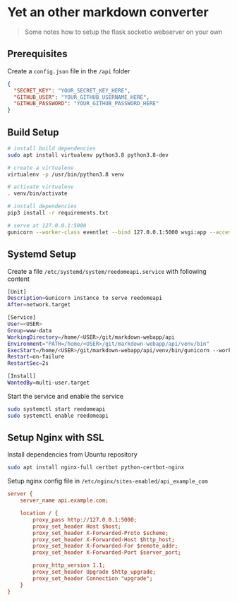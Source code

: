# Yet an other markdown converter

> Some notes how to setup the flask socketio webserver on your own

## Prerequisites

Create a `config.json` file in the `/api` folder

```json
{
  "SECRET_KEY": "YOUR_SECRET_KEY_HERE",
  "GITHUB_USER": "YOUR_GITHUB_USERNAME_HERE",
  "GITHUB_PASSWORD": "YOUR_GITHUB_PASSWORD_HERE"
}
```

## Build Setup

```bash
# install build dependencies
sudo apt install virtualenv python3.8 python3.8-dev

# create a virtualenv
virtualenv -p /usr/bin/python3.8 venv

# activate virtualenv
. venv/bin/activate

# install dependencies
pip3 install -r requirements.txt

# serve at 127.0.0.1:5000
gunicorn --worker-class eventlet --bind 127.0.0.1:5000 wsgi:app --access-logfile - --error-logfile - --log-level debug
```

## Systemd Setup

Create a file `/etc/systemd/system/reedomeapi.service` with following content

```bash
[Unit]
Description=Gunicorn instance to serve reedomeapi
After=network.target

[Service]
User=<USER>
Group=www-data
WorkingDirectory=/home/<USER>/git/markdown-webapp/api
Environment="PATH=/home/<USER>/git/markdown-webapp/api/venv/bin"
ExecStart=/home/<USER>/git/markdown-webapp/api/venv/bin/gunicorn --worker-class eventlet --bind 127.0.0.1:5000 wsgi:app --workers 1 --threads 2 --access-logfile /var/log/reedomeapi/access.log --error-logfile /var/log/reedomeapi/error.log --log-level INFO
Restart=on-failure
RestartSec=2s

[Install]
WantedBy=multi-user.target
```

Start the service and enable the service

```bash
sudo systemctl start reedomeapi
sudo systemctl enable reedomeapi
```

## Setup Nginx with SSL

Install dependencies from Ubuntu repository

```bash
sudo apt install nginx-full certbot python-certbot-nginx
```

Setup nginx config file in `/etc/nginx/sites-enabled/api_example_com`

```cfg
server {
    server_name api.example.com;

    location / {
        proxy_pass http://127.0.0.1:5000;
        proxy_set_header Host $host;
        proxy_set_header X-Forwarded-Proto $scheme;
        proxy_set_header X-Forwarded-Host $http_host;
        proxy_set_header X-Forwarded-For $remote_addr;
        proxy_set_header X-Forwarded-Port $server_port;

        proxy_http_version 1.1;
        proxy_set_header Upgrade $http_upgrade;
        proxy_set_header Connection "upgrade";
    }
}
```
